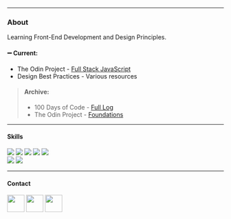
---

### **About**
Learning Front-End Development and Design Principles.
<br>

#### :heavy_minus_sign: **Current:**
- The Odin Project - [Full Stack JavaScript](https://www.theodinproject.com/paths/full-stack-javascript?)
- Design Best Practices - Various resources

>#### **Archive:**
>- 100 Days of Code - [Full Log](https://github.com/bartbzd/100-days-of-code/blob/main/log.md)
>- The Odin Project - [Foundations](https://www.theodinproject.com/paths/foundations/courses/foundations)
---
<div align="left">

#### **Skills**
<!-- HTML -->
<img src="https://img.shields.io/badge/HTML-%2320232a.svg?style=for-the-badge&color=25242A&logo=html5&logoColor=E55D51">
<!-- CSS -->
<img src="https://img.shields.io/badge/CSS-%2320232a.svg?style=for-the-badge&color=25242A&logo=css3&logoColor=4F89F5">
<!-- JavaScript -->
<img src="https://img.shields.io/badge/-JS-%2320232a.svg?style=for-the-badge&color=25242A&logo=javascript&logoColor=ECCD71">
<!-- Sass -->
<img src="https://img.shields.io/badge/sass-%2320232a.svg?style=for-the-badge&color=25242A&logo=sass&logoColor=F1A0CC">
<!-- Bootstrap -->
<img src="https://img.shields.io/badge/bootstrap-%2320232a.svg?style=for-the-badge&color=25242A&logo=bootstrap&logoColor=9C73EF">
</div>

<div align="left">
<!-- Canva -->
<img src="https://img.shields.io/badge/canva-%2320232a.svg?style=for-the-badge&color=323137&logo=canva&logoColor=A9D6DC">
<!-- Squarespace -->
<img src="https://img.shields.io/badge/squarespace-%2320232a.svg?style=for-the-badge&color=323137&logo=squarespace&logoColor=#8C939D">
</div>

<hr class="margins">
<div align="left">

#### **Contact**
<!-- TWITTER -->
<a href="https://twitter.com/bartbzd">
<img src="https://logos-world.net/wp-content/uploads/2020/04/Twitter-Logo-700x394.png" width="40"></a>

<!-- DISCORD -->
<a href="https://discordapp.com/users/218802607043510282">
 <img src="https://logos-world.net/wp-content/uploads/2020/12/Discord-Logo-700x394.png" width="40"></a>
 <!-- EMAIL -->
<a href="mailto: bbart318@gmail.com"><img src="https://logos-world.net/wp-content/uploads/2020/11/Gmail-Logo-700x394.png" width="40"></a>
</div>